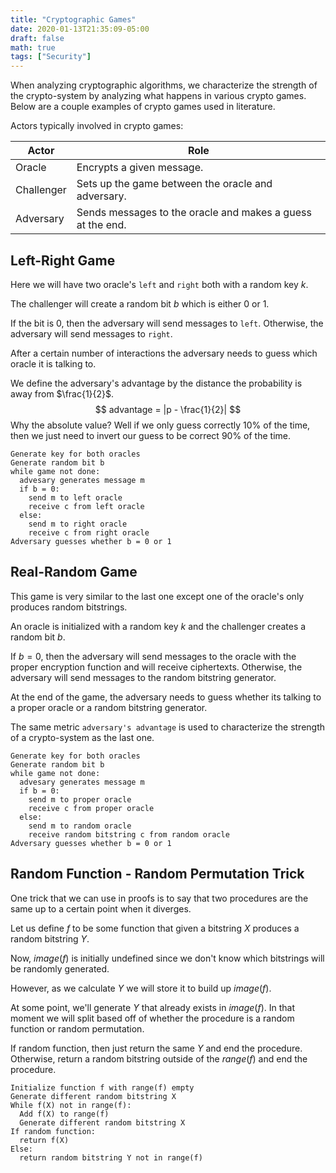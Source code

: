 ```yaml
---
title: "Cryptographic Games"
date: 2020-01-13T21:35:09-05:00
draft: false
math: true
tags: ["Security"]
---
```


When analyzing cryptographic algorithms, we characterize the strength of the crypto-system by analyzing what happens in various crypto games. Below are a couple examples of crypto games used in literature.

Actors typically involved in crypto games:

| Actor      | Role                                                       |
| ---------- | ---------------------------------------------------------- |
| Oracle     | Encrypts a given message.                                  |
| Challenger | Sets up the game between the oracle and adversary.         |
| Adversary  | Sends messages to the oracle and makes a guess at the end. |



## Left-Right Game

Here we will have two oracle's `left` and `right` both with a random key $k$.

The challenger will create a random bit $b$ which is either $0$ or $1$.

If the bit is $0$, then the adversary will send messages to `left`. Otherwise, the adversary will send messages to `right`.

After a certain number of interactions the adversary needs to guess which oracle it is talking to.

We define the adversary's advantage by the distance the probability is away from $\frac{1}{2}$.
$$
advantage = |p - \frac{1}{2}|
$$
Why the absolute value? Well if we only guess correctly $10\%$ of the time, then we just need to invert our guess to be correct $90\%$ of the time.

```
Generate key for both oracles
Generate random bit b
while game not done:
  advesary generates message m
  if b = 0:
    send m to left oracle
    receive c from left oracle
  else:
    send m to right oracle
    receive c from right oracle
Adversary guesses whether b = 0 or 1
```

## Real-Random Game

This game is very similar to the last one except one of the oracle's only produces random bitstrings.

An oracle is initialized with a random key $k$ and the challenger creates a random bit $b$.

If $b = 0$, then the adversary will send messages to the oracle with the proper encryption function and will receive ciphertexts. Otherwise, the adversary will send messages to the random bitstring generator.

At the end of the game, the adversary needs to guess whether its talking to a proper oracle or a random bitstring generator.

The same metric `adversary's advantage` is used to characterize the strength of a crypto-system as the last one.

```
Generate key for both oracles
Generate random bit b
while game not done:
  advesary generates message m
  if b = 0:
    send m to proper oracle
    receive c from proper oracle
  else:
    send m to random oracle
    receive random bitstring c from random oracle
Adversary guesses whether b = 0 or 1
```

## Random Function - Random Permutation Trick

One trick that we can use in proofs is to say that two procedures are the same up to a certain point when it diverges.

Let us define $f$ to be some function that given a bitstring $X$ produces a random bitstring $Y$.

Now, $image(f)$ is initially undefined since we don't know which bitstrings will be randomly generated.

However, as we calculate $Y$ we will store it to build up $image(f)$.

At some point, we'll generate $Y$ that already exists in $image(f)$. In that moment we will split based off of whether the procedure is a random function or random permutation.

If random function, then just return the same $Y$ and end the procedure. Otherwise, return a random bitstring outside of the $range(f)$ and end the procedure.

```
Initialize function f with range(f) empty
Generate different random bitstring X
While f(X) not in range(f):
  Add f(X) to range(f)
  Generate different random bitstring X
If random function:
  return f(X)
Else:
  return random bitstring Y not in range(f)
```

